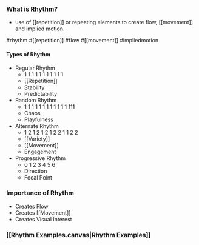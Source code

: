 
### What is Rhythm?
- use of [[repetition]] or repeating elements to create flow, [[movement]] and implied motion.

#rhythm #[[repetition]] #flow #[[movement]] #impliedmotion

#### Types of Rhythm
- Regular Rhythm
	- 1 1 1 1 1 1 1 1 1 1 1
	- [[Repetition]]
	- Stability
	- Predictability
- Random Rhythm
	- 1 1  1 1 1  1 1 1  1 1 1 1 111 
	- Chaos
	- Playfulness
- Alternate Rhythm
	-  1 2 1 2 1 2 1 2 2 1 1 2 2
	- [[Variety]]
	- [[Movement]]
	- Engagement
- Progressive Rhythm
	- 0 1 2 3 4 5 6
	- Direction
	- Focal Point

### Importance of Rhythm
- Creates Flow
- Creates [[Movement]]
- Creates Visual Interest

### [[Rhythm Examples.canvas|Rhythm Examples]]